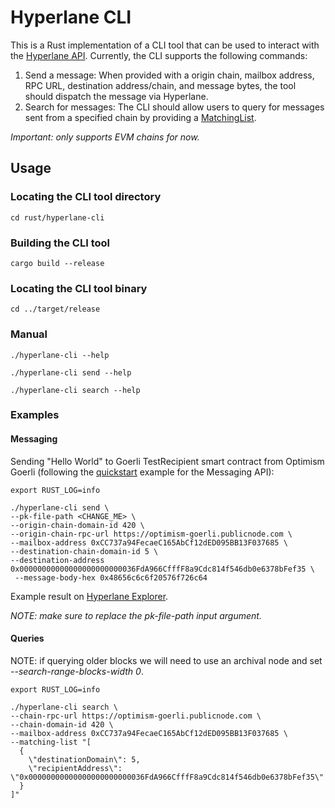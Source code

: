 # Hyperlane CLI

This is a Rust implementation of a CLI tool that can be used to interact with
the [Hyperlane API](https://docs.hyperlane.xyz/docs/introduction/readme). Currently, the CLI supports the following
commands:

1. Send a message: When provided with a origin chain, mailbox address, RPC URL, destination address/chain,
   and message bytes, the tool should dispatch the message via Hyperlane.
2. Search for messages: The CLI should allow users to query for messages sent from a specified chain by providing a
   [MatchingList](https://github.com/hyperlane-xyz/hyperlane-monorepo/blob/main/rust/agents/relayer/src/settings/matching_list.rs).

_Important: only supports EVM chains for now._

## Usage

### Locating the CLI tool directory

```shell
cd rust/hyperlane-cli
```

### Building the CLI tool

```shell
cargo build --release
```

### Locating the CLI tool binary

```shell
cd ../target/release
```

### Manual

```shell
./hyperlane-cli --help
```

```shell
./hyperlane-cli send --help
```

```shell
./hyperlane-cli search --help
```

### Examples

#### Messaging

Sending "Hello World" to Goerli TestRecipient smart contract from Optimism Goerli (following
the [quickstart](https://docs.hyperlane.xyz/docs/build-with-hyperlane/quickstarts/messaging) example for the Messaging
API):

```shell
export RUST_LOG=info

./hyperlane-cli send \
--pk-file-path <CHANGE_ME> \
--origin-chain-domain-id 420 \
--origin-chain-rpc-url https://optimism-goerli.publicnode.com \
--mailbox-address 0xCC737a94FecaeC165AbCf12dED095BB13F037685 \
--destination-chain-domain-id 5 \
--destination-address 0x00000000000000000000000036FdA966CfffF8a9Cdc814f546db0e6378bFef35 \
 --message-body-hex 0x48656c6c6f20576f726c64
```

Example result on
[Hyperlane Explorer](https://explorer.hyperlane.xyz/message/0x8c6de45894e61d81641c2b0bdcadf4af0373c124e88a225f75259243bcebc61d).

_NOTE: make sure to replace the pk-file-path input argument._

#### Queries

NOTE: if querying older blocks we will need to use an archival node and set _--search-range-blocks-width 0_.

```shell
export RUST_LOG=info

./hyperlane-cli search \
--chain-rpc-url https://optimism-goerli.publicnode.com \
--chain-domain-id 420 \
--mailbox-address 0xCC737a94FecaeC165AbCf12dED095BB13F037685 \
--matching-list "[
  {
    \"destinationDomain\": 5,
    \"recipientAddress\": \"0x00000000000000000000000036FdA966CfffF8a9Cdc814f546db0e6378bFef35\"
  }
]"
```

